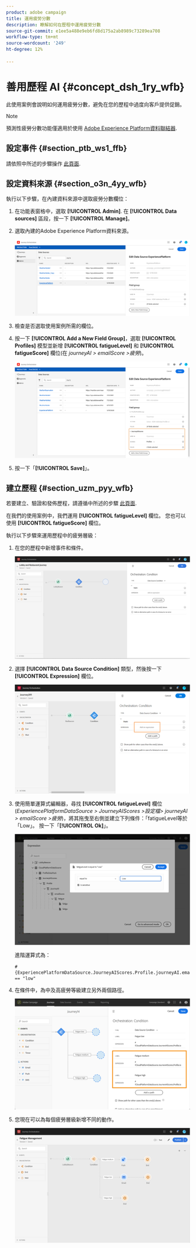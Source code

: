 ```yaml
---
product: adobe campaign
title: 運用疲勞分數
description: 瞭解如何在歷程中運用疲勞分數
source-git-commit: e1ee5a488e9eb6fd8d175a2ab8989c73289ea708
workflow-type: tm+mt
source-wordcount: '249'
ht-degree: 12%

---
```



# 善用歷程 AI {#concept_dsh_1ry_wfb}

此使用案例會說明如何運用疲勞分數，避免在您的歷程中過度向客戶提供促銷。

>[!NOTE]
>
>預測性疲勞分數功能僅適用於使用 [Adobe Experience Platform資料聯結器](https://experienceleague.adobe.com/docs/campaign-standard/using/integrating-with-adobe-cloud/adobe-experience-platform/data-connector/aep-about-data-connector.html).

## 設定事件 {#section_ptb_ws1_ffb}

請依照中所述的步驟操作 [此頁面](../event/about-events.md).

## 設定資料來源 {#section_o3n_4yy_wfb}

執行以下步驟，在內建資料來源中選取疲勞分數欄位：

1. 在功能表窗格中，選取 **[!UICONTROL Admin]**. 在 **[!UICONTROL Data sources]** 區段，按一下 **[!UICONTROL Manage]**。
1. 選取內建的Adobe Experience Platform資料來源。

   ![](../assets/journey23.png)

1. 檢查是否選取使用案例所需的欄位。
1. 按一下 **[!UICONTROL Add a New Field Group]**，選取 **[!UICONTROL Profiles]** 模型並新增 **[!UICONTROL fatigueLevel]** 和 **[!UICONTROL fatigueScore]** 欄位(在 _journeyAI > emailScore >疲勞_)。

   ![](../assets/journeyuc3_1.png)

1. 按一下「**[!UICONTROL Save]**」。

## 建立歷程 {#section_uzm_pyy_wfb}

若要建立、驗證和發佈歷程，請遵循中所述的步驟 [此頁面](../building-journeys/journey.md).

在我們的使用案例中，我們運用 **[!UICONTROL fatigueLevel]** 欄位。 您也可以使用 **[!UICONTROL fatigueScore]** 欄位。

執行以下步驟來運用歷程中的疲勞層級：

1. 在您的歷程中新增事件和條件。

   ![](../assets/journeyuc2_14.png)

1. 選擇 **[!UICONTROL Data Source Condition]** 類型，然後按一下 **[!UICONTROL Expression]** 欄位。

   ![](../assets/journeyuc3_2.png)

1. 使用簡單運算式編輯器，尋找 **[!UICONTROL fatigueLevel]** 欄位(_ExperiencePlatformDataSource > JourneyAIScores >設定檔> journeyAI > emailScore >疲勞_)，將其拖曳至右側並建立下列條件：「fatigueLevel等於「Low」。 按一下「**[!UICONTROL Ok]**」。

   ![](../assets/journeyuc3_3.png)

   進階運算式為：

   ```
   #{ExperiencePlatformDataSource.JourneyAIScores.Profile.journeyAI.emailScore.fatigue.fatigueLevel} == "low"
   ```

1. 在條件中，為中及高疲勞等級建立另外兩個路徑。

   ![](../assets/journeyuc3_4.png)

1. 您現在可以為每個疲勞層級新增不同的動作。

   ![](../assets/journeyuc3_5.png)
